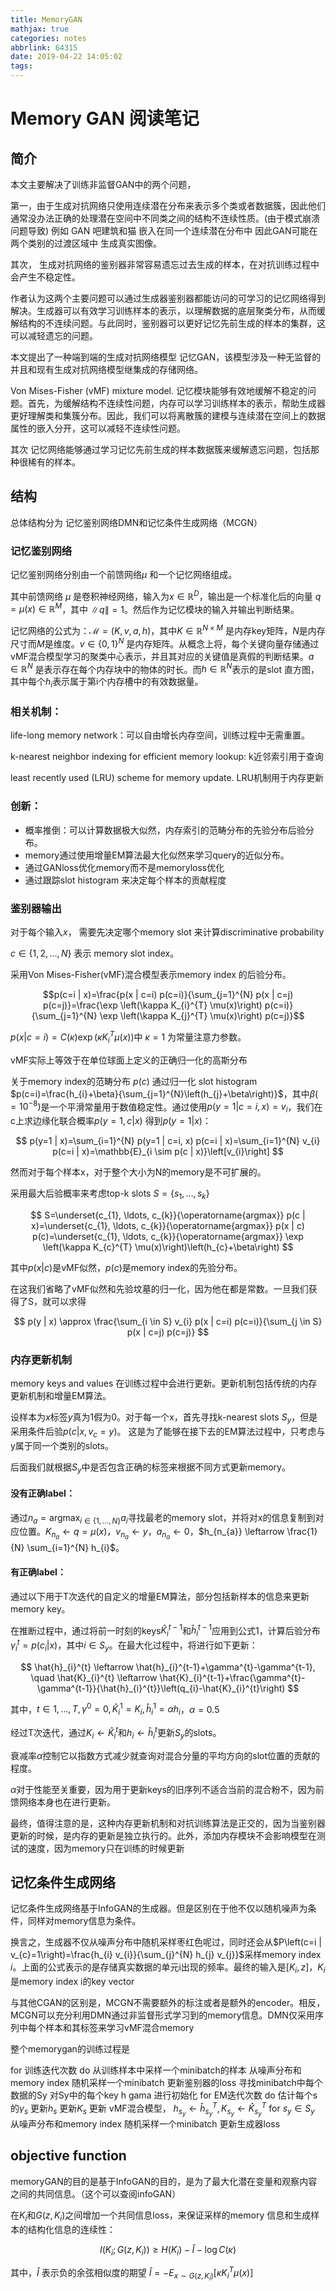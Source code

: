 ```yaml
---
title: MemoryGAN
mathjax: true
categories: notes
abbrlink: 64315
date: 2019-04-22 14:05:02
tags:
---
```

# Memory GAN 阅读笔记

## 简介

本文主要解决了训练非监督GAN中的两个问题，

第一，由于生成对抗网络只使用连续潜在分布来表示多个类或者数据簇，因此他们通常没办法正确的处理潜在空间中不同类之间的结构不连续性质。(由于模式崩溃问题导致) 例如 GAN 吧建筑和猫 嵌入在同一个连续潜在分布中 因此GAN可能在两个类别的过渡区域中 生成真实图像。

其次， 生成对抗网络的鉴别器非常容易遗忘过去生成的样本，在对抗训练过程中会产生不稳定性。

作者认为这两个主要问题可以通过生成器鉴别器都能访问的可学习的记忆网络得到解决。生成器可以有效学习训练样本的表示，以理解数据的底层聚类分布，从而缓解结构的不连续问题。与此同时，鉴别器可以更好记忆先前生成的样本的集群，这可以减轻遗忘的问题。

本文提出了一种端到端的生成对抗网络模型 记忆GAN，该模型涉及一种无监督的并且和现有生成对抗网络模型继集成的存储网络。

Von Mises-Fisher (vMF) mixture model. 
记忆模块能够有效地缓解不稳定的问题。首先，为缓解结构不连续性问题，内存可以学习训练样本的表示，帮助生成器更好理解类和集簇分布。因此，我们可以将离散簇的建模与连续潜在空间上的数据属性的嵌入分开，这可以减轻不连续性问题。

其次 记忆网络能够通过学习记忆先前生成的样本数据簇来缓解遗忘问题，包括那种很稀有的样本。


## 结构

总体结构分为 记忆鉴别网络DMN和记忆条件生成网络（MCGN）

### 记忆鉴别网络

记忆鉴别网络分别由一个前馈网络$\mu$ 和一个记忆网络组成。

其中前馈网络 $\mu$ 是卷积神经网络，输入为$x \in \mathbb{R}^{D}$，输出是一个标准化后的向量 $q=\mu(x) \in \mathbb{R}^{M}$，其中 $\|q\|=1$。然后作为记忆模块的输入并输出判断结果。

记忆网络的公式为：$\mathcal{M}=(K, v, a, h)$，其中$K \in \mathbb{R}^{N \times M}$ 是内存key矩阵，$N$是内存尺寸而$M$是维度。$v \in\{0,1\}^{N}$ 是内存矩阵。从概念上将，每个关键向量存储通过vMF混合模型学习的聚类中心表示，并且其对应的关键值是真假的判断结果。$a \in \mathbb{R}^{N}$ 是表示存在每个内存块中的物体的时长。而$h \in \mathbb{R}^{N}$表示的是slot 直方图，其中每个$h_{i}$表示属于第i个内存槽中的有效数据量。

### 相关机制：

life-long memory network：可以自由增长内存空间，训练过程中无需重置。

k-nearest neighbor indexing for efficient memory lookup:
k近邻索引用于查询

least recently used (LRU) scheme for memory update.
LRU机制用于内存更新

### 创新：

- 概率推倒：可以计算数据极大似然，内存索引的范畴分布的先验分布后验分布。
- memory通过使用增量EM算法最大化似然来学习query的近似分布。
- 通过GANloss优化memory而不是memoryloss优化
- 通过跟踪slot histogram 来决定每个样本的贡献程度

### 鉴别器输出

对于每个输入$x$， 需要先决定哪个memory slot 来计算discriminative probability

$c \in\{1,2, \ldots, N\}$ 表示 memory slot index。

采用Von Mises-Fisher(vMF)混合模型表示memory index 的后验分布。

$$p(c=i | x)=\frac{p(x | c=i) p(c=i)}{\sum_{j=1}^{N} p(x | c=j) p(c=j)}=\frac{\exp \left(\kappa K_{i}^{T} \mu(x)\right) p(c=i)}{\sum_{j=1}^{N} \exp \left(\kappa K_{j}^{T} \mu(x)\right) p(c=j)}$$

$p(x | c=i)=C(\kappa) \exp \left(\kappa K_{i}^{T} \mu(x)\right)$中 $\kappa=1$ 为常量注意力参数。

vMF实际上等效于在单位球面上定义的正确归一化的高斯分布

关于memory index的范畴分布 $p(c)$ 通过归一化 slot histogram $p(c=i)=\frac{h_{i}+\beta}{\sum_{j=1}^{N}\left(h_{j}+\beta\right)}$，其中$\beta\left(=10^{-8}\right)$是一个平滑常量用于数值稳定性。通过使用$p(y=1 | c=i, x)=v_{i}$，我们在c上求边缘化联合概率$p(y=1, c | x)$ 得到$p(y=1 | x)$：

$$
p(y=1 | x)=\sum_{i=1}^{N} p(y=1 | c=i, x) p(c=i | x)=\sum_{i=1}^{N} v_{i} p(c=i | x)=\mathbb{E}_{i \sim p(c | x)}\left[v_{i}\right]
$$

然而对于每个样本x，对于整个大小为N的memory是不可扩展的。

采用最大后验概率来考虑top-k slots $S=\left\{s_{1}, 
\dots, s_{k}\right\}$

$$
S=\underset{c_{1}, \ldots, c_{k}}{\operatorname{argmax}} p(c | x)=\underset{c_{1}, \ldots, c_{k}}{\operatorname{argmax}} p(x | c) p(c)=\underset{c_{1}, \ldots, c_{k}}{\operatorname{argmax}} \exp \left(\kappa K_{c}^{T} \mu(x)\right)\left(h_{c}+\beta\right)
$$

其中$p(x | c)$是vMF似然，$p(c)$是memory index的先验分布。

在这我们省略了vMF似然和先验坟墓的归一化，因为他在都是常数。一旦我们获得了S，就可以求得

$$
p(y | x) \approx \frac{\sum_{i \in S} v_{i} p(x | c=i) p(c=i)}{\sum_{j \in S} p(x | c=j) p(c=j)}
$$

### 内存更新机制

memory keys and values 在训练过程中会进行更新。更新机制包括传统的内存更新机制和增量EM算法。

设样本为$x$标签$y$真为1假为0。对于每一个x，首先寻找k-nearest slots $S_{y}$，但是采用条件后验$p\left(c | x, v_{c}=y\right)$。 这是为了能够在接下去的EM算法过程中，只考虑与y属于同一个类别的slots。

后面我们就根据$S_y$中是否包含正确的标签来根据不同方式更新memory。

#### 没有正确label：

通过$n_{a}=\operatorname{argmax}_{i \in\{1, \ldots, N\}} a_{i}$寻找最老的memory slot，并将对x的信息复制到对应位置。$K_{n_{a}} \leftarrow q=\mu(x)$，$v_{n_{a}} \leftarrow y$，$a_{n_{a}} \leftarrow 0$，$h_{n_{a}} \leftarrow \frac{1}{N} \sum_{i=1}^{N} h_{i}$。

#### 有正确label：

通过以下用于T次迭代的自定义的增量EM算法，部分包括新样本的信息来更新memory key。

在推断过程中，通过将前一时刻的keys$\hat{K}_{i}^{t-1}$和$\hat{h}_{i}^{t-1}$应用到公式1，计算后验分布$\gamma_{i}^{t}=p\left(c_{i} | x\right)$，其中$i \in S_{y}$。在最大化过程中，将进行如下更新：

$$
\hat{h}_{i}^{t} \leftarrow \hat{h}_{i}^{t-1}+\gamma^{t}-\gamma^{t-1}, \quad \hat{K}_{i}^{t} \leftarrow \hat{K}_{i}^{t-1}+\frac{\gamma^{t}-\gamma^{t-1}}{\hat{h}_{i}^{t}}\left(q_{i}-\hat{K}_{i}^{t}\right)
$$

其中，$t \in 1, \ldots, T, \gamma^{0}=0, \hat{K}_{i}^{1}=K_{i}, \hat{h}_{i}^{1}=\alpha h_{i}$，$\alpha=0.5$

经过T次迭代，通过$K_{i} \leftarrow \hat{K}_{i}^{t}$和$h_{i} \leftarrow \hat{h}_{i}^{t}$更新$S_y$的slots。

衰减率$\alpha$控制它以指数方式减少就查询对混合分量的平均方向的slot位置的贡献的程度。

$\alpha$对于性能至关重要，因为用于更新keys的旧序列不适合当前的混合粉不，因为前馈网络本身也在进行更新。

最终，值得注意的是，这种内存更新机制和对抗训练算法是正交的，因为当鉴别器更新的时候，是内存的更新是独立执行的。此外，添加内存模块不会影响模型在测试的速度，因为memory只在训练的时候更新

## 记忆条件生成网络

记忆条件生成网络基于InfoGAN的生成器。但是区别在于他不仅以随机噪声为条件，同样对memory信息为条件。

换言之，生成器不仅从噪声分布中随机采样枣红色呢过，同时还会从$P\left(c=i | v_{c}=1\right)=\frac{h_{i} v_{i}}{\sum_{j}^{N} h_{j} v_{j}}$采样memory index $i$。上面的公式表示的是存储真实数据的单元i出现的频率。最终的输入是$[K_i, z]$，$K_i$是memory index i的key vector

与其他CGAN的区别是，MCGN不需要额外的标注或者是额外的encoder。相反，MCGN可以充分利用DMN通过非监督形式学习到的memory信息。DMN仅采用序列中每个样本和其标签来学习vMF混合memory


整个memorygan的训练过程是

for 训练迭代次数 do
    从训练样本中采样一个minibatch的样本
    从噪声分布和memory index 随机采样一个minibatch
    更新鉴别器的loss
    寻找minibatch中每个数据的Sy
    对Sy中的每个key h gama 进行初始化
    for EM迭代次数 do
        估计每个s的$\gamma_s$
        更新$h_s$
        更新$K_s$
    更新 vMF混合模型， $h_{s_{y}} \leftarrow \hat{h}_{s_{y}}^{T}, K_{s_{y}} \leftarrow \hat{K}_{s_{y}}^{T}$ for $s_{y} \in S_{y}$
    从噪声分布和memory index 随机采样一个minibatch
    更新生成器loss

## objective function

memoryGAN的目的是基于InfoGAN的目的，是为了最大化潜在变量和观察内容之间的共同信息。（这个可以查阅infoGAN）

在$K_i$和$G(z, K_i)$之间增加一个共同信息loss，来保证采样的memory 信息和生成样本的结构化信息的连续性：

$$
I\left(K_{i} ; G\left(z, K_{i}\right)\right) \geq H\left(K_{i}\right)-\hat{I}-\log C(\kappa)
$$

其中，$\hat{I}$ 表示负的余弦相似度的期望 $\hat{I}=-E_{x \sim G\left(z, K_{i}\right)}\left[\kappa K_{i}^{T} \mu(x)\right]$